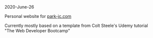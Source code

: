 2020-June-26

Personal website for [park-jc.com](https://park-jc.com)

Currently mostly based on a template from Colt Steele's Udemy tutorial "The Web Developer Bootcamp"
